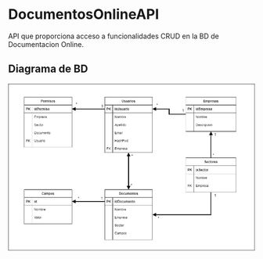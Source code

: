 # DocumentosOnlineAPI

API que proporciona acceso a funcionalidades CRUD en la BD de Documentacion Online.

## Diagrama de BD

![Tablas de la bases de datos con su cardinalidad](/resources/db.jpg)